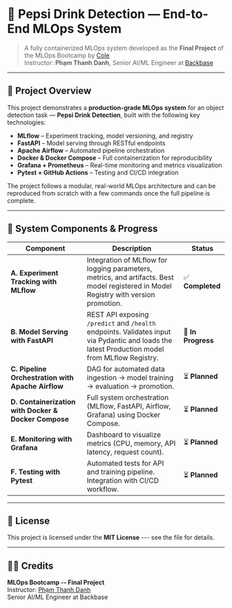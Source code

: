 # 🧠 Pepsi Drink Detection — End-to-End MLOps System

> A fully containerized MLOps system developed as the **Final Project** of the MLOps Bootcamp by [Cole](https://cole.ai/)  
> Instructor: **Phạm Thanh Danh**, Senior AI/ML Engineer at [Backbase](https://www.linkedin.com/in/danh-pham-288838a6)

---

## 🚀 Project Overview

This project demonstrates a **production-grade MLOps system** for an object detection task — **Pepsi Drink Detection**, built with the following key technologies:

- **MLflow** – Experiment tracking, model versioning, and registry
- **FastAPI** – Model serving through RESTful endpoints
- **Apache Airflow** – Automated pipeline orchestration
- **Docker & Docker Compose** – Full containerization for reproducibility
- **Grafana + Prometheus** – Real-time monitoring and metrics visualization
- **Pytest + GitHub Actions** – Testing and CI/CD integration

The project follows a modular, real-world MLOps architecture and can be reproduced from scratch with a few commands once the full pipeline is complete.

---

## 🧩 System Components & Progress

| Component                                            | Description                                                                                                                                    | Status             |
| ---------------------------------------------------- | ---------------------------------------------------------------------------------------------------------------------------------------------- | ------------------ |
| **A. Experiment Tracking with MLflow**               | Integration of MLflow for logging parameters, metrics, and artifacts. Best model registered in Model Registry with version promotion.          | ✅ **Completed**   |
| **B. Model Serving with FastAPI**                    | REST API exposing `/predict` and `/health` endpoints. Validates input via Pydantic and loads the latest Production model from MLflow Registry. | 🚧 **In Progress** |
| **C. Pipeline Orchestration with Apache Airflow**    | DAG for automated data ingestion → model training → evaluation → promotion.                                                                    | ⏳ **Planned**     |
| **D. Containerization with Docker & Docker Compose** | Full system orchestration (MLflow, FastAPI, Airflow, Grafana) using Docker Compose.                                                            | ⏳ **Planned**     |
| **E. Monitoring with Grafana**                       | Dashboard to visualize metrics (CPU, memory, API latency, request count).                                                                      | ⏳ **Planned**     |
| **F. Testing with Pytest**                           | Automated tests for API and training pipeline. Integration with CI/CD workflow.                                                                | ⏳ **Planned**     |

---

## 🧾 License

This project is licensed under the **MIT License** --- see the <LICENSE> file for details.

---

## 👨‍🏫 Credits

**MLOps Bootcamp -- Final Project**\
Instructor: [Phạm Thanh Danh](https://www.linkedin.com/in/danh-pham-288838a6)\
Senior AI/ML Engineer at Backbase
